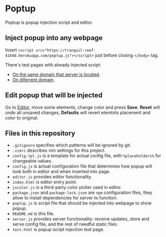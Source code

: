 # Poptup

Poptup is popup injection script and editor.

## Inject popup into any webpage
Insert `<script src="https://tranquil-reef-41640.herokuapp.com/poptup.js"></script>` just before closing `</body>` tag.

There's test pages with already injected script:
* [On the same domain that server is located](https://tranquil-reef-41640.herokuapp.com/test.html).
* [On diferrent domain](http://fm.atelier.co.ua/test.html).

## Edit popup that will be injected
Go to [Editor](https://tranquil-reef-41640.herokuapp.com/), move some elements, change color and press **Save**. **Reset** will undo all unsaved changes, **Defaults** will revert elemtnts placement and color to original.

## Files in this repository
* `.gitignore` specifies which patterns will be ignored by git.
* `.vimrc` describes vim settings for this project.
* `config-tpl.js` is a template for actual config file, with `%placeholders%` for changeable values.
* `config.js` is actual configuration file that determines how popup will look both in editor and when inserted into page.
* `editor.js` provides editor functionality.
* `index.html` is editor entry point.
* `jscolor.js` is a third-party color picker used in editor.
* `package.json` and `package-lock.json` are `npm` configuration files, they allow to install dependencies for server to function.
* `poptup.js` is script file that should be injected into webpage to show popup.
* `README.md` is this file.
* `server.js` provides server functionality: receive updates, store and serve config file, and the rest of needful static files.
* `test.html` is popup script injection test page.
